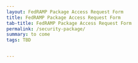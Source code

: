 ```yaml
---
layout: FedRAMP Package Access Request Form
title: FedRAMP Package Access Request Form
tab-title: FedRAMP Package Access Request Form
permalink: /security-package/
summary: to come
tags: TBD 


---
```

